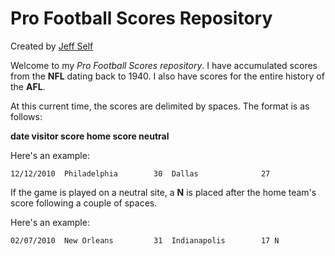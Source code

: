 Pro Football Scores Repository
==============================

Created by [Jeff Self](http://www.jeffself.net/)

Welcome to my *Pro Football Scores repository*.  I have accumulated scores from the **NFL** dating back to 1940.  I also have scores for the entire history of the **AFL**.

At this current time, the scores are delimited by spaces.  The format is as follows:

**date  visitor  score  home  score  neutral**

Here's an example:

`12/12/2010  Philadelphia        30  Dallas              27`

If the game is played on a neutral site, a **N** is placed after the home team's score following a couple of spaces.

Here's an example:

`02/07/2010  New Orleans         31  Indianapolis        17 N`